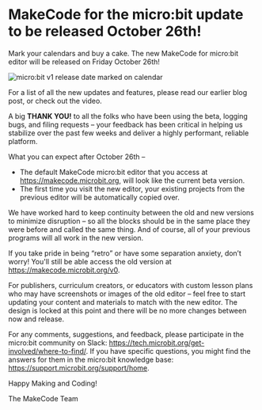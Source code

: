 # MakeCode for the micro:bit update to be released October 26th!

Mark your calendars and buy a cake. The new MakeCode for micro:bit editor will be released on Friday October 26th!

![micro:bit v1 release date marked on calendar](/static/blog/microbit/v1-release-date/mark-calendar.jpg)

For a list of all the new updates and features, please read our earlier blog post, or check out the video.

A big **THANK YOU!** to all the folks who have been using the beta, logging bugs, and filing requests – your feedback has been critical in helping us stabilize over the past few weeks and deliver a highly performant, reliable platform.

What you can expect after October 26th –

* The default MakeCode micro:bit editor that you access at https://makecode.microbit.org, will look like the current beta version.
* The first time you visit the new editor, your existing projects from the previous editor will be automatically copied over.

We have worked hard to keep continuity between the old and new versions to minimize disruption – so all the blocks should be in the same place they were before and called the same thing. And of course, all of your previous programs will all work in the new version.

If you take pride in being “retro” or have some separation anxiety, don’t worry! You'll still be able access the old version at https://makecode.microbit.org/v0.

For publishers, curriculum creators, or educators with custom lesson plans who may have screenshots or images of the old editor – feel free to start updating your content and materials to match with the new editor. The design is locked at this point and there will be no more changes between now and release.

For any comments, suggestions, and feedback, please participate in the micro:bit community on Slack: https://tech.microbit.org/get-involved/where-to-find/. If you have specific questions, you might find the answers for them in the micro:bit knowledge base: https://support.microbit.org/support/home. 

Happy Making and Coding!

The MakeCode Team